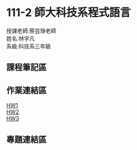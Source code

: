 # 111-2 師大科技系程式語言
授課老師:蔡芸琤老師  
姓名:林宇凡  
系級:科技系三年級  


## 課程筆記區
## 作業連結區
[HW1](https://github.com/flin1206/PL/blob/main/HW1/Untitled.ipynb)  
[HW2](https://github.com/flin1206/PL/blob/main/HW2/HW2.ipynb)  
[HW3](https://github.com/flin1206/PL/blob/main/HW3/a.ipynb)
## 專題連結區
